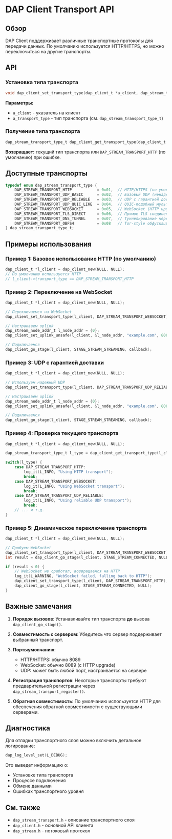 # DAP Client Transport API

## Обзор

DAP Client поддерживает различные транспортные протоколы для передачи данных. По умолчанию используется HTTP/HTTPS, но можно переключиться на другие транспорты.

## API

### Установка типа транспорта

```c
void dap_client_set_transport_type(dap_client_t *a_client, dap_stream_transport_type_t a_transport_type);
```

**Параметры:**
- `a_client` - указатель на клиент
- `a_transport_type` - тип транспорта (см. `dap_stream_transport_type_t`)

### Получение типа транспорта

```c
dap_stream_transport_type_t dap_client_get_transport_type(dap_client_t *a_client);
```

**Возвращает:** текущий тип транспорта или `DAP_STREAM_TRANSPORT_HTTP` (по умолчанию) при ошибке.

## Доступные транспорты

```c
typedef enum dap_stream_transport_type {
    DAP_STREAM_TRANSPORT_HTTP           = 0x01,  // HTTP/HTTPS (по умолчанию)
    DAP_STREAM_TRANSPORT_UDP_BASIC      = 0x02,  // Базовый UDP (ненадежный)
    DAP_STREAM_TRANSPORT_UDP_RELIABLE   = 0x03,  // UDP с гарантией доставки (ARQ)
    DAP_STREAM_TRANSPORT_UDP_QUIC_LIKE  = 0x04,  // QUIC-подобный мультиплексированный UDP
    DAP_STREAM_TRANSPORT_WEBSOCKET      = 0x05,  // WebSocket (HTTP upgrade)
    DAP_STREAM_TRANSPORT_TLS_DIRECT     = 0x06,  // Прямое TLS соединение
    DAP_STREAM_TRANSPORT_DNS_TUNNEL     = 0x07,  // Туннелирование через DNS
    DAP_STREAM_TRANSPORT_OBFS4          = 0x08   // Tor-style обфускация (obfs4)
} dap_stream_transport_type_t;
```

## Примеры использования

### Пример 1: Базовое использование HTTP (по умолчанию)

```c
dap_client_t *l_client = dap_client_new(NULL, NULL);
// По умолчанию используется HTTP
// l_client->transport_type == DAP_STREAM_TRANSPORT_HTTP
```

### Пример 2: Переключение на WebSocket

```c
dap_client_t *l_client = dap_client_new(NULL, NULL);

// Переключаемся на WebSocket
dap_client_set_transport_type(l_client, DAP_STREAM_TRANSPORT_WEBSOCKET);

// Настраиваем uplink
dap_stream_node_addr_t l_node_addr = {0};
dap_client_set_uplink_unsafe(l_client, &l_node_addr, "example.com", 8089);

// Подключаемся
dap_client_go_stage(l_client, STAGE_STREAM_STREAMING, callback);
```

### Пример 3: UDP с гарантией доставки

```c
dap_client_t *l_client = dap_client_new(NULL, NULL);

// Используем надежный UDP
dap_client_set_transport_type(l_client, DAP_STREAM_TRANSPORT_UDP_RELIABLE);

// Настраиваем uplink
dap_stream_node_addr_t l_node_addr = {0};
dap_client_set_uplink_unsafe(l_client, &l_node_addr, "example.com", 8089);

// Подключаемся
dap_client_go_stage(l_client, STAGE_STREAM_STREAMING, callback);
```

### Пример 4: Проверка текущего транспорта

```c
dap_client_t *l_client = dap_client_new(NULL, NULL);

dap_stream_transport_type_t l_type = dap_client_get_transport_type(l_client);

switch(l_type) {
    case DAP_STREAM_TRANSPORT_HTTP:
        log_it(L_INFO, "Using HTTP transport");
        break;
    case DAP_STREAM_TRANSPORT_WEBSOCKET:
        log_it(L_INFO, "Using WebSocket transport");
        break;
    case DAP_STREAM_TRANSPORT_UDP_RELIABLE:
        log_it(L_INFO, "Using reliable UDP transport");
        break;
    // ... и т.д.
}
```

### Пример 5: Динамическое переключение транспорта

```c
dap_client_t *l_client = dap_client_new(NULL, NULL);

// Пробуем WebSocket
dap_client_set_transport_type(l_client, DAP_STREAM_TRANSPORT_WEBSOCKET);
int result = dap_client_go_stage(l_client, STAGE_STREAM_CONNECTED, NULL);

if (result < 0) {
    // WebSocket не сработал, возвращаемся на HTTP
    log_it(L_WARNING, "WebSocket failed, falling back to HTTP");
    dap_client_set_transport_type(l_client, DAP_STREAM_TRANSPORT_HTTP);
    dap_client_go_stage(l_client, STAGE_STREAM_CONNECTED, NULL);
}
```

## Важные замечания

1. **Порядок вызовов**: Устанавливайте тип транспорта **до** вызова `dap_client_go_stage()`.

2. **Совместимость с сервером**: Убедитесь что сервер поддерживает выбранный транспорт.

3. **Портыумолчанию**:
   - HTTP/HTTPS: обычно 8089
   - WebSocket: обычно 8089 (с HTTP upgrade)
   - UDP: может быть любой порт, настраивается на сервере

4. **Регистрация транспортов**: Некоторые транспорты требуют предварительной регистрации через `dap_stream_transport_register()`.

5. **Обратная совместимость**: По умолчанию используется HTTP для обеспечения обратной совместимости с существующими серверами.

## Диагностика

Для отладки транспортного слоя можно включить детальное логирование:

```c
dap_log_level_set(L_DEBUG);
```

Это выведет информацию о:
- Установке типа транспорта
- Процессе подключения
- Обмене данными
- Ошибках транспортного уровня

## См. также

- `dap_stream_transport.h` - описание транспортного слоя
- `dap_client.h` - основной API клиента
- `dap_stream.h` - потоковый протокол

